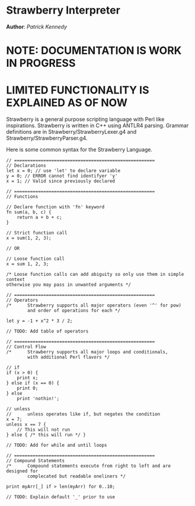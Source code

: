 # Strawberry Interpreter
**Author**: _Patrick Kennedy_

# NOTE: DOCUMENTATION IS WORK IN PROGRESS
# LIMITED FUNCTIONALITY IS EXPLAINED AS OF NOW

Strawberry is a general purpose scripting language with Perl like inspirations.
Strawberry is written in C++ using ANTLR4 parsing. Grammar definitions are in 
Strawberry/StrawberryLexer.g4 and Strawberry/StrawberryParser.g4.

Here is some common syntax for the Strawberry Language.

```
// =====================================================
// Declarations
let x = 0; // use 'let' to declare variable
y = 0; // ERROR cannot find identifyer 'y'
x = 1; // Valid since previously declared

// =====================================================
// Functions

// Declare function with 'fn' keyword
fn sum(a, b, c) {
    return a + b + c;
}

// Strict function call
x = sum(1, 2, 3);

// OR

// Loose function call
x = sum 1, 2, 3;

/* Loose function calls can add abiguity so only use them in simple context 
otherwise you may pass in unwanted arguments */

// =====================================================
// Operators
/*      Strawberry supports all major operators (even '^' for pow) 
        and order of operations for each */
        
let y = -1 + x^2 * 3 / 2;

// TODO: Add table of operators

// =====================================================
// Control Flow
/*      Strawberry supports all major loops and conditionals, 
        with additional Perl flavors */

// if
if (x > 0) {
    print x;
} else if (x == 0) {
    print 0;
} else 
    print 'nothin!';

// unless
//      unless operates like if, but negates the condition
x = 7;
unless x == 7 {
    // This will not run
} else { /* this will run */ }

// TODO: Add for while and until loops

// =====================================================
// Compound Statements
/*      Compound statements execute from right to left and are designed for
        complecated but readable oneliners */
        
print myArr[_] if > len(myArr) for 0..10;

// TODO: Explain default '_' prior to use

```
